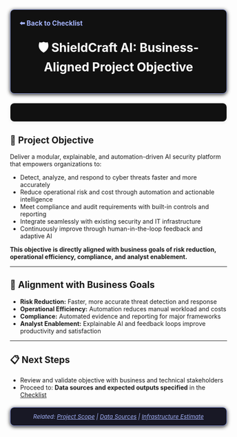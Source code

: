 <section style="border:1px solid #a5b4fc; border-radius:10px; margin:1.5em 0; box-shadow:0 2px 8px #222; padding:1.5em; background:#111; color:#fff;">
<div style="margin-bottom:1.5em;">
  <a href="./checklist.md" style="color:#a5b4fc; font-weight:bold; text-decoration:none; font-size:1.1em;">⬅️ Back to Checklist</a>
</div>
<h1 align="center" style="margin-top:0; font-size:2em;">🛡️ ShieldCraft AI: Business-Aligned Project Objective</h1>
</section>

<section style="border:1px solid #e0e0e0; border-radius:10px; margin:1.5em 0; box-shadow:0 2px 8px #f0f0f0; padding:1.5em; background:#111; color:#fff;">
</section>

## 🎯 Project Objective

Deliver a modular, explainable, and automation-driven AI security platform that empowers organizations to:

*   Detect, analyze, and respond to cyber threats faster and more accurately
*   Reduce operational risk and cost through automation and actionable intelligence
*   Meet compliance and audit requirements with built-in controls and reporting
*   Integrate seamlessly with existing security and IT infrastructure
*   Continuously improve through human-in-the-loop feedback and adaptive AI

**This objective is directly aligned with business goals of risk reduction, operational efficiency, compliance, and analyst enablement.**

***

## 📝 Alignment with Business Goals

*   **Risk Reduction:** Faster, more accurate threat detection and response
*   **Operational Efficiency:** Automation reduces manual workload and costs
*   **Compliance:** Automated evidence and reporting for major frameworks
*   **Analyst Enablement:** Explainable AI and feedback loops improve productivity and satisfaction

***

## 📋 Next Steps

*   Review and validate objective with business and technical stakeholders
*   Proceed to: **Data sources and expected outputs specified** in the [Checklist](./checklist.md)

<section style="border:1px solid #a5b4fc; border-radius:10px; margin:1.5em 0; box-shadow:0 2px 8px #222; padding:1em; background:#181825; color:#a5b4fc; font-size:0.95em; text-align:center;">
  <em>Related: <a href="./project_scope.md" style="color:#a5b4fc;">Project Scope</a> | <a href="./data_sources.md" style="color:#a5b4fc;">Data Sources</a> | <a href="./infra_estimate.md" style="color:#a5b4fc;">Infrastructure Estimate</a></em>
</section>
